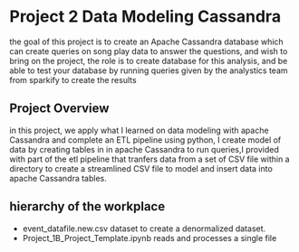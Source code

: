 # Project 2 Data Modeling Cassandra 

the goal of this project is to create an Apache Cassandra database which can create queries on song play data to answer the questions, and wish to bring on the project, the role is to create database for this analysis, and be able to test your database by running queries given by the analystics team from sparkify to create the results

##  Project Overview

in this project, we apply what I learned on data modeling with apache Cassandra and complete an ETL pipeline using python, I create model of data by creating tables in in apache Cassandra to run queries,I provided with part of the etl pipeline that tranfers data from a set of CSV file within a directory to create a streamlined CSV file to model and insert data into apache Cassandra tables.


## hierarchy of the workplace

- event_datafile.new.csv dataset to create a denormalized dataset.
- Project_1B_Project_Template.ipynb reads and processes a single file 